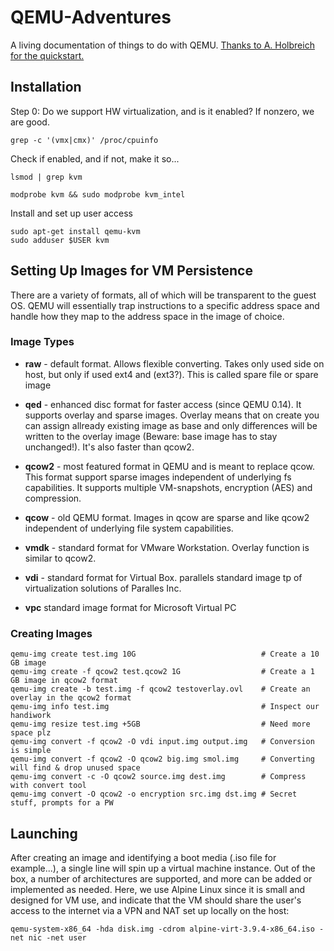 # QEMU-Adventures
A living documentation of things to do with QEMU.  [Thanks to A. Holbreich for the quickstart.](http://alexander.holbreich.org/qemu-kvm-introduction/)

## Installation
Step 0: Do we support HW virtualization, and is it enabled?  If nonzero, we are good.
```
grep -c '(vmx|cmx)' /proc/cpuinfo
```

Check if enabled, and if not, make it so...
```
lsmod | grep kvm

modprobe kvm && sudo modprobe kvm_intel
```
Install and set up user access
```
sudo apt-get install qemu-kvm
sudo adduser $USER kvm
```

## Setting Up Images for VM Persistence
There are a variety of formats, all of which will be transparent to the guest OS.  QEMU will essentially trap instructions to a specific address space and handle how they map to the address space in the image of choice.
### Image Types
+ **raw** - default format. Allows flexible converting. Takes only used side on host, but only if used ext4 and (ext3?). This is called spare file or spare image

+ **qed** - enhanced disc format for faster access (since QEMU 0.14). It supports overlay and sparse images. Overlay means that on create you can assign allready existing image as base and only differences will be written to the overlay image (Beware: base image has to stay unchanged!). It's also faster than qcow2.

+ **qcow2** - most featured format in QEMU and is meant to replace qcow. This format support sparse images independent of underlying fs capabilities. It supports multiple VM-snapshots, encryption (AES) and compression.

+ **qcow** - old QEMU format. Images in qcow are sparse and like qcow2 independent of underlying file system capabilities.

+ **vmdk** - standard format for VMware Workstation. Overlay function is similar to qcow2.

+ **vdi** - standard format for Virtual Box.
parallels standard image tp of virtualization solutions of Paralles Inc.

+ **vpc** standard image format for Microsoft Virtual PC

### Creating Images
```shell
qemu-img create test.img 10G                            # Create a 10 GB image
qemu-img create -f qcow2 test.qcow2 1G                  # Create a 1 GB image in qcow2 format
qemu-img create -b test.img -f qcow2 testoverlay.ovl    # Create an overlay in the qcow2 format
qemu-img info test.img                                  # Inspect our handiwork
qemu-img resize test.img +5GB                           # Need more space plz
qemu-img convert -f qcow2 -O vdi input.img output.img   # Conversion is simple
qemu-img convert -f qcow2 -O qcow2 big.img smol.img     # Converting will find & drop unused space
qemu-img convert -c -O qcow2 source.img dest.img        # Compress with convert tool
qemu-img convert -O qcow2 -o encryption src.img dst.img # Secret stuff, prompts for a PW
```

## Launching
After creating an image and identifying a boot media (.iso file for example...), a single line will spin up a virtual machine instance.  Out of the box, a number of architectures are supported, and more can be added or implemented as needed.  Here, we use Alpine Linux since it is small and designed for VM use, and indicate that the VM should share the user's access to the internet via a VPN and NAT set up locally on the host:
```shell
qemu-system-x86_64 -hda disk.img -cdrom alpine-virt-3.9.4-x86_64.iso -net nic -net user
```

